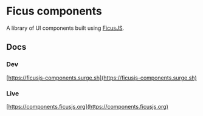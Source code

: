 # Ficus components

A library of UI components built using [FicusJS](https://github.com/ficusjs/ficusjs).

## Docs

### Dev

[https://ficusjs-components.surge.sh](https://ficusjs-components.surge.sh)

### Live

[https://components.ficusjs.org](https://components.ficusjs.org)
